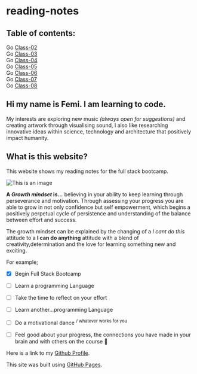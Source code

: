 # reading-notes
## Table of contents:

Go [Class-02](https://femidacosta.github.io/reading-notes/102/Class-02)  
Go [Class-03](https://femidacosta.github.io/reading-notes/102/Class-03)  
Go [Class-04](https://femidacosta.github.io/reading-notes/102/Class-04)  
Go [Class-05](https://femidacosta.github.io/reading-notes/102/Class-05)  
Go [Class-06](https://femidacosta.github.io/reading-notes/102/Class-06)  
Go [Class-07](https://femidacosta.github.io/reading-notes/102/Class-07)  
Go [Class-08](https://femidacosta.github.io/reading-notes/102/Class-08)  


## Hi my name is Femi. I am learning to code.
My interests are exploring new music *(always open for suggestions)* and creating artwork through visualising sound, I also like researching innovative ideas within science, technology and architecture that positively impact humanity. 

## What is this website?

This website shows my reading notes for the full stack bootcamp. 

![This is an image](https://images.pexels.com/photos/886521/pexels-photo-886521.jpeg?auto=compress&cs=tinysrgb&w=1260&h=750&dpr=1)


**A _Growth mindset_ is...** believing in your ability to keep learning through perseverance and motivation. Through assessing your progress you are able to grow in not only confidence but self empowerment, which begins a positively perpetual cycle of persistence and understanding of the balance between effort and success.

The growth mindset can be explained by the changing of a *I cant do this* attitude to a **I can do anything** attitude with a blend of creativity,determination and the love for learning something new and exciting.

For example;
- [x] Begin Full Stack Bootcamp 
- [ ] Learn a programming Language
- [ ] Take the time to reflect on your effort
- [ ] Learn another...programming Language
- [ ] Do a motivational dance <sup> / whatever works for you </sup>
- [ ] Feel good about your progress, the connections you have made in your brain and with others on the course :tada:


Here is a link to my [Github Profile](https://github.com/femidacosta).  

This site was built using [GitHub Pages](https://pages.github.com/).

